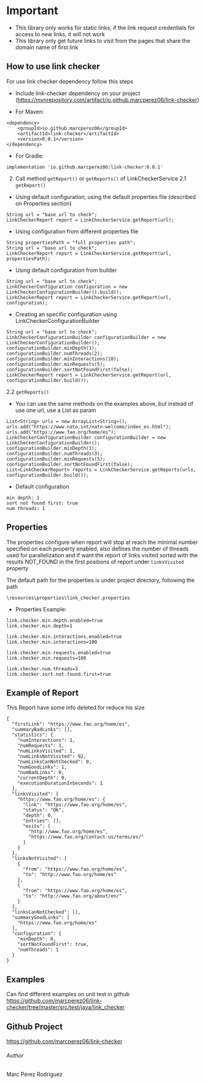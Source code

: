# Important

- This library only works for static links, if the link request credentials for access to new links, it will not work
- This library only get future links to visit from the pages that share the domain name of first link

## How to use link checker

For use link checker dependency follow this steps

+ Include link-checker dependency on your project (https://mvnrepository.com/artifact/io.github.marcperez06/link-checker)
- For Maven:
```
<dependency>
    <groupId>io.github.marcperez06</groupId>
    <artifactId>link-checker</artifactId>
    <version>0.0.1</version>
</dependency>
```

- For Gradle:
```
implementation 'io.github.marcperez06:link-checker:0.0.1'
```

2. Call method `getReport()` or `getReports()` of LinkCheckerService
2.1 `getReport()`
- Using default configuration, using the default properties file (described on Properties section)
```
String url = "base url to check";
LinkCheckerReport report = LinkCheckerService.getReport(url);
```

- Using configuration from different properties file
```
String propertiesPath = "full properties path";
String url = "base url to check";
LinkCheckerReport report = LinkCheckerService.getReport(url, propertiesPath);

```

- Using default configuration from builder
```
String url = "base url to check";
LinkCheckerConfiguration configuration = new LinkCheckerConfigurationBuilder().build();
LinkCheckerReport report = LinkCheckerService.getReport(url, configuration);
```

- Creating an specific configuration using LinkCheckerConfigurationBuilder
```
String url = "base url to check";
LinkCheckerConfigurationBuilder configurationBuilder = new LinkCheckerConfigurationBuilder();
configurationBuilder.minDepth(1);
configurationBuilder.numThreads(2);
configurationBuilder.minInteractions(10);
configurationBuilder.minRequests(5);
configurationBuilder.sortNotFoundFirst(false);
LinkCheckerReport report = LinkCheckerService.getReport(url, configurationBuilder.build());

```

2.2 `getReports()`
- You can use the same methods on the examples above, but instead of use one url, use a List<String> as param
```
List<String> urls = new ArrayList<String>();
urls.add("https://www.nato.int/nato-welcome/index_es.html");
urls.add("https://www.fao.org/home/es");
LinkCheckerConfigurationBuilder configurationBuilder = new LinkCheckerConfigurationBuilder();
configurationBuilder.minDepth(1);
configurationBuilder.numThreads(3);
configurationBuilder.minRequests(5);
configurationBuilder.sortNotFoundFirst(false);
List<LinkCheckerReport> reports = LinkCheckerService.getReports(urls, configurationBuilder.build());
```

* Default configuration
```
min depth: 1
sort not found first: true
num threads: 1
```

## Properties

The properties configure when report will stop at reach the minimal number specified on each property enabled,
also defines the number of threads used for parallelization and if want the report of links visited sorted 
with the results NOT_FOUND in the first positions of report under `linksVisited` property

The default path for the properties is under project directory, following the path 

```
\resources\properties\link_checker.properties

``` 

- Properties Example:
```
link.checker.min.depth.enabled=true
link.checker.min.depth=1

link.checker.min.interactions.enabled=true
link.checker.min.interactions=100

link.checker.min.requests.enabled=true
link.checker.min.requests=100

link.checker.num.threads=3
link.checker.sort.not.found.first=true
```

## Example of Report

This Report have some info deleted for reduce his size
```
{
  "firstLink": "https://www.fao.org/home/es",
  "summaryBadLinks": [],
  "statistics": {
    "numInteractions": 1,
    "numRequests": 1,
    "numLinksVisited": 1,
    "numLinksNotVisited": 92,
    "numLinksCanNotChecked": 0,
    "numGoodLinks": 1,
    "numBadLinks": 0,
    "currentDepth": 0,
    "executionDurationInSeconds": 1
  },
  "linksVisited": {
    "https://www.fao.org/home/es": {
      "link": "https://www.fao.org/home/es",
      "status": "OK",
      "depth": 0,
      "entries": [],
      "exits": [
        "http://www.fao.org/home/es",
        "https://www.fao.org/contact-us/terms/es/"
      ]
    }
  },
  "linksNotVisited": [
    {
      "from": "https://www.fao.org/home/es",
      "to": "http://www.fao.org/home/es"
    },
    {
      "from": "https://www.fao.org/home/es",
      "to": "http://www.fao.org/about/en/"
    }
  ],
  "linksCanNotChecked": [],
  "summaryGoodLinks": [
    "https://www.fao.org/home/es"
  ],
  "configuration": {
    "minDepth": 0,
    "sortNotFoundFirst": true,
    "numThreads": 1
  }
}
```

## Examples
Can find different examples on unit test in github https://github.com/marcperez06/link-checker/tree/master/src/test/java/link_checker

## Github Project
https://github.com/marcperez06/link-checker

###### Author
Marc Pérez Rodríguez